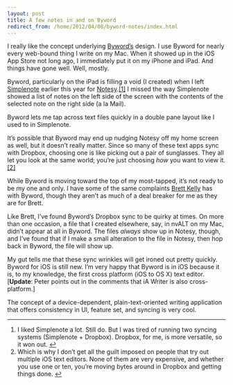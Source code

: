```yaml
---
layout: post
title: A few notes in and on Byword
redirect_from: /home/2012/04/08/byword-notes/index.html
---
```

<p>I really like the concept underlying <a href="http://bywordapp.com/">Byword’s</a> design. I use Byword for nearly every web-bound thing I write on my Mac. When it showed up in the iOS App Store not long ago, I immediately put it on my iPhone and iPad. And things have gone well.
Well, mostly.</p>
<p>Byword, particularly on the iPad is filling a void (I created) when I left <a href="http://itunes.apple.com/us/app/simplenote/id289429962?mt=8">Simplenote</a> earlier this year for <a href="http://itunes.apple.com/us/app/notesy-for-dropbox/id386095500?mt=8">Notesy</a>.<a id="fnref:1" class="footnote" title="see footnote" href="#fn:1">[1]</a> I missed the way Simplenote showed a list of notes on the left side of the screen with the contents of the selected note on the right side (a la Mail).</p>
<p>Byword lets me tap across text files quickly in a double pane layout like I used to in Simplenote.</p>
<p>It’s possible that Byword may end up nudging Notesy off my home screen as well, but it doesn’t really matter. Since so many of these text apps sync with Dropbox, choosing one is like picking out a pair of sunglasses. They all let you look at the same world; you’re just choosing <em>how</em> you want to view it. <a id="fnref:2" class="footnote" title="see footnote" href="#fn:2">[2]</a></p>
<p>While Byword is moving toward the top of my most-tapped, it’s not ready to be my one and only. I have some of the same complaints <a href="http://nerdgap.com/nerds-eye-view-byword-for-ipad/">Brett Kelly</a> has with Byword, though they aren’t as much of a deal breaker for me as they are for Brett.</p>
<p>Like Brett, I’ve found Byword’s Dropbox sync to be quirky at times. On more than one occasion, a file that I created elsewhere, say, in nvALT on my Mac, didn’t appear at all in Byword. The files <em>always</em> show up in Notesy, though, and I’ve found that if I make a small alteration to the file in Notesy, then hop back in Byword, the file will show up.</p>
<p>My gut tells me that these sync wrinkles will get ironed out pretty quickly. Byword for iOS is still new. I’m very happy that Byword is in iOS because it is, to my knowledge, the first cross platform (iOS to OS X) text editor. [<strong>Update</strong>: Peter points out in the comments that iA Writer is also cross-platform.]</p>
<p>The concept of a device-dependent, plain-text-oriented writing application that offers consistency in UI, feature set, and syncing is very cool.</p>
<div class="footnotes">
<hr />
<ol>
<li id="fn:1">I liked Simplenote a lot. Still do. But I was tired of running two syncing systems (Simplenote + Dropbox). Dropbox, for me, is more versatile, so it won out. <a class="reversefootnote" title="return to article" href="#fnref:1"> ↩</a></li>
<li id="fn:2">Which is why I don’t get all the guilt imposed on people that try out multiple iOS text editors. None of them are very expensive, and whether you use one or ten, you’re moving bytes around in Dropbox and getting things done. <a class="reversefootnote" title="return to article" href="#fnref:2"> ↩</a></li>
</ol>
</div>
